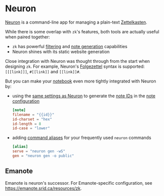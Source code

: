# Neuron

[Neuron](https://neuron.zettel.page/) is a command-line app for managing a plain-text [Zettelkasten](https://zettelkasten.de/introduction/).

While there is some overlap with `zk`'s features, both tools are actually useful when paired together:

* `zk` has powerful [filtering](note-filtering.md) and [note generation](note-creation.md) capabilities
* Neuron shines with its static website generation

Close integration with Neuron was thought through from the start when designing `zk`. For example, Neuron's [Folgezettel](https://neuron.zettel.page/folgezettel.html) syntax is supported: `[[[link]]]`, `#[[link]]` and `[[link]]#`.

<!-- TODO: They automatically add a `from` or `to` link relation when used. -->

But you can make your [notebook](notebook.md) even more tightly integrated with Neuron by:

* using the [same settings as Neuron](https://neuron.zettel.page/id.html) to generate the [note IDs](note-id.md) in the [note configuration](config-note.md)
    ```toml
    [note]
    filename = "{{id}}"
    id-charset = "hex"
    id-length = 8
    id-case = "lower"
    ```
* adding [command aliases](config-alias.md) for your frequently used `neuron` commands
    ```toml
    [alias]
    serve = "neuron gen -wS"
    gen = "neuron gen -o public"
    ```

## Emanote

Emanote is neuron's successor. For Emanote-specific configuration, see https://emanote.srid.ca/resources/zk.
